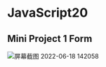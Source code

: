 # JavaScript20

## Mini Project 1  Form 

![屏幕截图 2022-06-18 142058](https://user-images.githubusercontent.com/59989074/174425818-a0a644d0-3ad3-4e09-87c1-0e729b08f13d.png)
